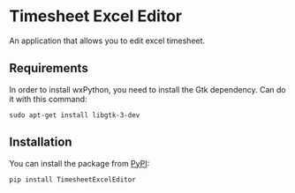 # Timesheet Excel Editor

An application that allows you to edit excel timesheet.

## Requirements

In order to install wxPython, you need to install the Gtk dependency. Can do it with this command:

```shell
sudo apt-get install libgtk-3-dev
```

## Installation

You can install the package from [PyPI](https://pypi.org/project/TimesheetExcelEditor/):

```shell
pip install TimesheetExcelEditor 
```
